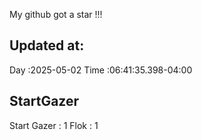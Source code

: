 My github got a star !!!
## Updated at:
Day  :2025-05-02
Time :06:41:35.398-04:00
## StartGazer
Start Gazer : 1
Flok : 1